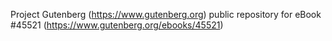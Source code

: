 Project Gutenberg (https://www.gutenberg.org) public repository for eBook #45521 (https://www.gutenberg.org/ebooks/45521)

